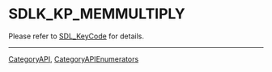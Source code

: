 # SDLK_KP_MEMMULTIPLY

Please refer to [SDL_KeyCode](SDL_KeyCode) for details.

----
[CategoryAPI](CategoryAPI), [CategoryAPIEnumerators](CategoryAPIEnumerators)

